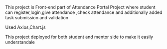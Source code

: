 
This project is Front-end part of Attendance Portal Project where student can register,login,give attendance ,check attendance
and additionally added task submission and validation

Used Axios,Chart.js

This project deployed for both student and mentor side to make it easily understandale


